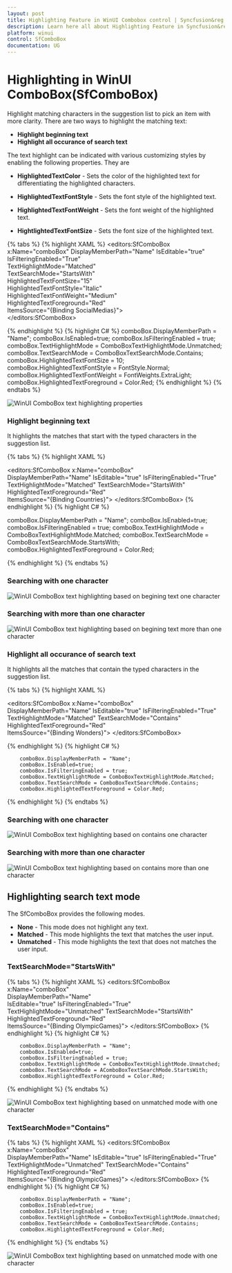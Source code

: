 ```yaml
---
layout: post
title: Highlighting Feature in WinUI Combobox control | Syncfusion&reg;
description: Learn here all about Highlighting Feature in Syncfusion&reg; WinUI Combobox control into WinUI application.
platform: winui
control: SfComboBox
documentation: UG
---
```


# Highlighting in WinUI ComboBox(SfComboBox)

Highlight matching characters in the suggestion list to pick an item with more clarity. There are two ways to highlight the matching text:

* **Highlight beginning text**
* **Highlight all occurance of search text**


The text highlight can be indicated with various customizing styles by enabling the following properties. They are

* **HighlightedTextColor** - Sets the color of the highlighted text for differentiating the highlighted characters.

* **HighlightedTextFontStyle** - Sets the font style of the highlighted text.
        
* **HighlightedTextFontWeight** - Sets the font weight of the highlighted text.

* **HightlightedTextFontSize** - Sets the font size of the highlighted text.

{% tabs %}
{% highlight XAML %}
    <editors:SfComboBox 
                            x:Name="comboBox"
                            DisplayMemberPath="Name"
                            IsEditable="true"
                            IsFilteringEnabled="True"                       
                            TextHighlightMode="Matched"                                
                            TextSearchMode="StartsWith"                               
                            HighlightedTextFontSize="15"                               
                            HighlightedTextFontStyle="Italic"                               
                            HighlightedTextFontWeight="Medium"                                
                            HighlightedTextForeground="Red"                                
                            ItemsSource="{Binding SocialMedias}">       
    </editors:SfComboBox>

{% endhighlight %}
{% highlight C# %}
        comboBox.DisplayMemberPath = "Name";
        comboBox.IsEnabled=true;
        comboBox.IsFilteringEnabled = true;          
        comboBox.TextHighlightMode = ComboBoxTextHighlightMode.Unmatched;
        comboBox.TextSearchMode = ComboBoxTextSearchMode.Contains;
        comboBox.HighlightedTextFontSize = 10;
        comboBox.HighlightedTextFontStyle = FontStyle.Normal;
        comboBox.HighlightedTextFontWeight = FontWeights.ExtraLight;
        comboBox.HighlightedTextForeground = Color.Red;
{% endhighlight %}
{% endtabs %}

![WinUI ComboBox text highlighting properties](Highlighting_images/winui-combobox-highlightingproperties.png)



### **Highlight beginning text**
It highlights the matches that start with the typed characters in the suggestion list.

{% tabs %}
{% highlight XAML %}

<editors:SfComboBox     x:Name="comboBox"                        
                        DisplayMemberPath="Name" 
                        IsEditable="true"
                        IsFilteringEnabled="True"                            
                        TextHighlightMode="Matched"
                        TextSearchMode="StartsWith"                           
                        HighlightedTextForeground="Red"                               
                        ItemsSource="{Binding Countries}">
</editors:SfComboBox>
{% endhighlight %}
{% highlight C# %}

comboBox.DisplayMemberPath = "Name";
comboBox.IsEnabled=true;
comboBox.IsFilteringEnabled = true;
comboBox.TextHighlightMode = ComboBoxTextHighlightMode.Matched;
comboBox.TextSearchMode = ComboBoxTextSearchMode.StartsWith;
comboBox.HighlightedTextForeground = Color.Red;


{% endhighlight %}
{% endtabs %}

### Searching with one character

![WinUI ComboBox text highlighting based on begining text one character](Highlighting_images/winui-combobox-textsearchmode-startswith-onecharacter.png)

### Searching with more than one character

![WinUI ComboBox text highlighting based on begining text more than one character](Highlighting_images/winui-combobox-textsearchmode-startswith-morethanonecharacter.png)




### **Highlight all occurance of search text**
It highlights all the matches that contain the typed characters in the suggestion list. 



{% tabs %}
{% highlight XAML %}

<editors:SfComboBox  x:Name="comboBox"                         
                DisplayMemberPath="Name” 
                IsEditable="true"
                IsFilteringEnabled="True"                             
                TextHighlightMode="Matched"
                TextSearchMode="Contains"                           
                HighlightedTextForeground="Red"                               
                ItemsSource="{Binding Wonders}">
</editors:SfComboBox>

{% endhighlight %}
{% highlight C# %}

        comboBox.DisplayMemberPath = "Name";
        comboBox.IsEnabled=true;
        comboBox.IsFilteringEnabled = true;
        comboBox.TextHighlightMode = ComboBoxTextHighlightMode.Matched;
        comboBox.TextSearchMode = ComboBoxTextSearchMode.Contains;
        comboBox.HighlightedTextForeground = Color.Red;

{% endhighlight %}
{% endtabs %}

### Searching with one character
![WinUI ComboBox text highlighting based on contains one character](Highlighting_images/winui-combobox-textsearchmode-contains-one.png)

### Searching with more than one character

![WinUI ComboBox text highlighting based on contains more than one character](Highlighting_images/winui-combobox-textsearchmode-contains-morethanone.png)


## **Highlighting search text mode** 
 The SfComboBox provides the following modes.
* **None** - This mode does not highlight any text.
* **Matched** - This mode highlights the text that matches the user input.
* **Unmatched** - This mode highlights the text that does not matches the user input.

###  TextSearchMode="StartsWith"          
{% tabs %}
{% highlight XAML %}
               <editors:SfComboBox  x:Name="comboBox"                          
                                DisplayMemberPath="Name"  
                                IsEditable="true"
                                IsFilteringEnabled="True"                             
                                TextHighlightMode="Unmatched"
                                TextSearchMode="StartsWith"                              
                                HighlightedTextForeground="Red"                                
                                ItemsSource="{Binding OlympicGames}">
              </editors:SfComboBox>
{% endhighlight %}
{% highlight C# %}

        comboBox.DisplayMemberPath = "Name";
        comboBox.IsEnabled=true;
        comboBox.IsFilteringEnabled = true;
        comboBox.TextHighlightMode = ComboBoxTextHighlightMode.Unmatched;
        comboBox.TextSearchMode = AComboBoxTextSearchMode.StartsWith;
        comboBox.HighlightedTextForeground = Color.Red;

{% endhighlight %}
{% endtabs %}

![WinUI ComboBox text highlighting based on unmatched mode with one character](Highlighting_images/winui-combobox-texthighlightmode-unmatched-startswith.png)

###  TextSearchMode="Contains"           
{% tabs %}
{% highlight XAML %}
               <editors:SfComboBox   x:Name="comboBox"                         
                                DisplayMemberPath="Name" 
                                IsEditable="true"
                                IsFilteringEnabled="True"                              
                                TextHighlightMode="Unmatched"
                                TextSearchMode="Contains"                              
                                HighlightedTextForeground="Red"                                
                                ItemsSource="{Binding OlympicGames}">
              </editors:SfComboBox>
{% endhighlight %}
{% highlight C# %}

        comboBox.DisplayMemberPath = "Name";
        comboBox.IsEnabled=true;
        comboBox.IsFilteringEnabled = true;
        comboBox.TextHighlightMode = ComboBoxTextHighlightMode.Unmatched;
        comboBox.TextSearchMode = ComboBoxTextSearchMode.Contains;
        comboBox.HighlightedTextForeground = Color.Red;

{% endhighlight %}
{% endtabs %}

![WinUI ComboBox text highlighting based on unmatched mode with one character](Highlighting_images/winui-combobox-texthighlightmode-unmatched-contains.png)





